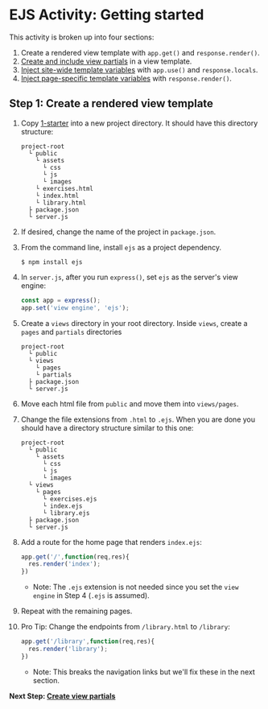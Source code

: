 # EJS Activity: Getting started
This activity is broken up into four sections:
1. Create a rendered view template with `app.get()` and `response.render()`.
2. [Create and include view partials](https://github.com/sait-wbdv/sample-code/tree/master/backend/express/views/2-include-partials) in a view template.
3. [Inject site-wide template variables](https://github.com/sait-wbdv/sample-code/tree/master/backend/express/views/3-global-variables) with `app.use()` and `response.locals`.
4. [Inject page-specific template variables](https://github.com/sait-wbdv/sample-code/tree/master/backend/express/views/4-local-variables) with `response.render()`.

## Step 1: Create a rendered view template
1. Copy [1-starter](../1-starter) into a new project directory. It should have this directory structure:

    ```
    project-root
      └ public
        └ assets
          └ css
          └ js
          └ images
        └ exercises.html
        └ index.html
        └ library.html
      ├ package.json
      └ server.js
    ```

2. If desired, change the name of the project in `package.json`.
3. From the command line, install `ejs` as a project dependency.

    ```
    $ npm install ejs
    ```

4. In `server.js`, after you run `express()`, set `ejs` as the server's view engine:

    ```js
    const app = express();
    app.set('view engine', 'ejs');
    ```

5. Create a `views` directory in your root directory. Inside `views`, create a `pages` and `partials` directories
    
    ```
    project-root
      └ public
      └ views
        └ pages
        └ partials
      ├ package.json
      └ server.js
    ```

6. Move each html file from `public` and move them into `views/pages`.
7. Change the file extensions from `.html` to `.ejs`. When you are done you should have a directory structure similar to this one:

    ```
    project-root
      └ public
        └ assets
          └ css
          └ js
          └ images
      └ views
        └ pages
          └ exercises.ejs
          └ index.ejs
          └ library.ejs
      ├ package.json
      └ server.js
    ```

8. Add a route for the home page that renders `index.ejs`:

    ```js
    app.get('/',function(req,res){
      res.render('index');
    })
    ```

    - Note: The `.ejs` extension is not needed since you set the `view engine` in Step 4 (`.ejs` is assumed).

9. Repeat with the remaining pages.
10. Pro Tip: Change the endpoints from `/library.html` to `/library`:

    ```js
    app.get('/library',function(req,res){
      res.render('library');
    })
    ```

    - Note: This breaks the navigation links but we'll fix these in the next section.

**Next Step: [Create view partials](https://github.com/sait-wbdv/sample-code/tree/master/backend/express/views/2-include-partials)**
